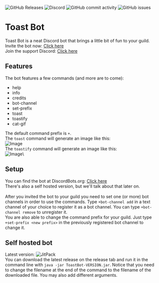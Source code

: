 ![GitHub Releases](https://img.shields.io/github/downloads/RealCerus/ToastBot/0.1.0/total.svg?style=flat-square) ![Discord](https://img.shields.io/discord/565825337108463626.svg?style=flat-square) ![GitHub commit activity](https://img.shields.io/github/commit-activity/m/RealCerus/ToastBot.svg?style=flat-square) ![GitHub issues](https://img.shields.io/github/issues/RealCerus/ToastBot.svg?style=flat-square)

# Toast Bot
Toast Bot is a neat Discord bot that brings a little bit of fun to your guild.\
Invite the bot now: [Click here](https://discordapp.com/api/oauth2/authorize?client_id=566437783527227402&permissions=60416&scope=bot)\
Join the support Discord: [Click here](https://discord.gg/ddX3eSf)

## Features
The bot features a few commands (and more are to come):

- help
- info
- credits
- bot-channel
- set-prefix
- toast
- toastify
- cat-gif

The default command prefix is `+`.\
The `toast` command will generate an image like this:\
![Image](https://img.cerus-dev.de/toast_cmd_prev.png)\
The `toastify` command will generate an image like this:\
![Image](https://img.cerus-dev.de/toastify_cmd_prev.png)\

## Setup
You can find the bot at DiscordBots.org: [Click here](https://discordbots.org/bot/565579372128501776)
\
There's also a self hosted version, but we'll talk about that later on.
\
\
After you invited the bot to your guild you need to set one (or more) bot channels in order to use the commands.
Type `+bot-channel add` in a text channel of your choice to register it as a bot channel. You can type `+bot-channel remove` to unregister it.
\
You are also able to change the command prefix for your guild. Just type `+set-prefix <new prefix>` in the previously registered bot channel to change it.

## Self hosted bot
Latest version: ![JitPack](https://img.shields.io/jitpack/v/github/RealCerus/ToastBot.svg?color=lightblue)\
You can download the latest release on the release tab and run it in the command line with `java -jar ToastBot-VERSION.jar`. Notice that you need to change the filename at the end of the command to the filename of the downloaded file. You may also add different arguments.
